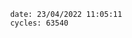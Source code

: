 

                date: 23/04/2022 11:05:11
                cycles: 63540

                         